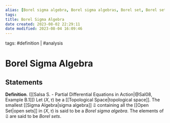 ```yaml
---
alias: [Borel sigma algebra, Borel sigma algebras, Borel set, Borel sets, Borel]
tags: 
title: Borel Sigma Algebra
date created: 2023-08-02 22:29:11
date modified: 2023-08-04 16:09:46
---
```


tags: #definition | #analysis

# Borel Sigma Algebra

## Statements

**Definition**. ([[Salsa S. - Partial Differential Equations in Action|@Sal08, Example B.1]]) Let $(X,\tau)$ be a [[Topological Space|topological space]]. The smallest [[Sigma Algebra|sigma algebra]] $\mathfrak{S}$ containing all the [[Open Set|open sets]] in $(X,\tau)$ is said to be a _Borel sigma algebra_. The elements of $\mathfrak{S}$ are said to be _Borel sets_.